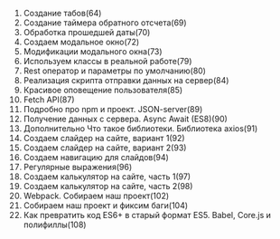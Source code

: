 1. Создание табов(64)
2. Создание таймера обратного отсчета(69)
3. Обработка прошедшей даты(70)
4. Создаем модальное окно(72)
5. Модификации модального окна(73)
6. Используем классы в реальной работе(79)
7. Rest оператор и параметры по умолчанию(80)
8. Реализация скрипта отправки данных на сервер(84)
9. Красивое оповещение пользователя(85)
10. Fetch API(87)
11. Подробно про npm и проект. JSON-server(89)
12. Получение данных с сервера. Async Await (ES8)(90)
13. Дополнительно Что такое библиотеки. Библиотека axios(91)
14. Создаем слайдер на сайте, вариант 1(92)
15. Создаем слайдер на сайте, вариант 2(93)
16. Создаем навигацию для слайдов(94)
17. Регулярные выражения(96)
18. Создаем калькулятор на сайте, часть 1(97)
19. Создаем калькулятор на сайте, часть 2(98)
20. Webpack. Собираем наш проект(102)
21. Собираем наш проект и фиксим баги(104)
22. Как превратить код ES6+ в старый формат ES5. Babel, Core.js и полифиллы(108)